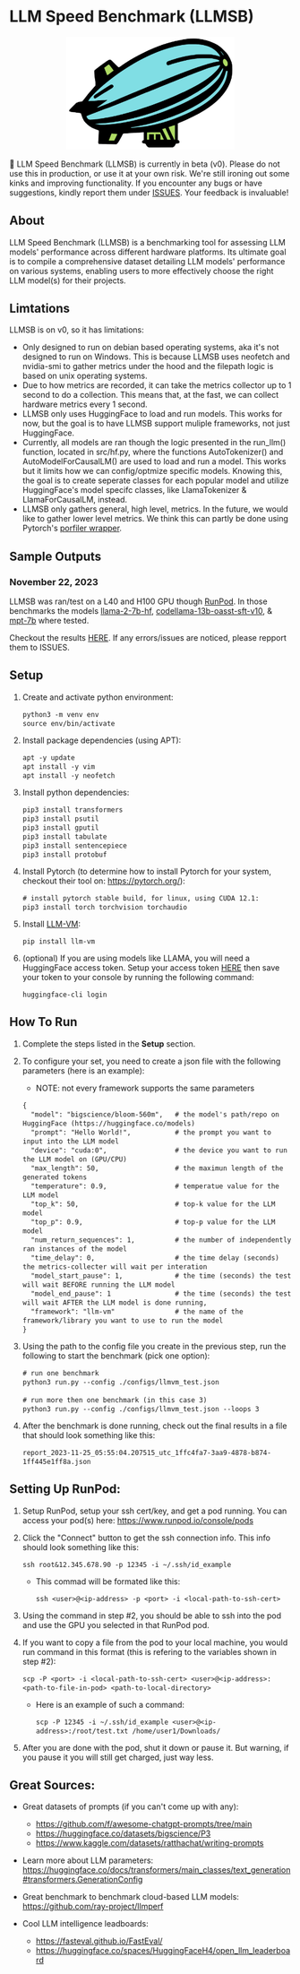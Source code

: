 # LLM Speed Benchmark (LLMSB)

<p align="center">
  <img width="300" src="./assets/docs/logo.png">
</p>

🚧 LLM Speed Benchmark (LLMSB) is currently in beta (v0). Please do not use this in production, or use it at your own risk. We're still ironing out some kinks and improving functionality. If you encounter any bugs or have suggestions, kindly report them under [ISSUES](https://github.com/anarchy-ai/benchllm/issues). Your feedback is invaluable!

## About

LLM Speed Benchmark (LLMSB) is a benchmarking tool for assessing LLM models' performance across different hardware platforms. Its ultimate goal is to compile a comprehensive dataset detailing LLM models' performance on various systems, enabling users to more effectively choose the right LLM model(s) for their projects.

## Limtations

LLMSB is on v0, so it has limitations:
- Only designed to run on debian based operating systems, aka it's not designed to run on Windows. This is because LLMSB uses neofetch and nvidia-smi to gather metrics under the hood and the filepath logic is based on unix operating systems.
- Due to how metrics are recorded, it can take the metrics collector up to 1 second to do a collection. This means that, at the fast, we can collect hardware metrics every 1 second.
- LLMSB only uses HuggingFace to load and run models. This works for now, but the goal is to have LLMSB support muliple frameworks, not just HuggingFace.
- Currently, all models are ran though the logic presented in the run_llm() function, located in src/hf.py, where the functions AutoTokenizer() and AutoModelForCausalLM() are used to load and run a model. This works but it limits how we can config/optmize specific models. Knowing this, the goal is to create seperate classes for each popular model and utilize HuggingFace's model specifc classes, like LlamaTokenizer & LlamaForCausalLM, instead.
- LLMSB only gathers general, high level, metrics. In the future, we would like to gather lower level metrics. We think this can partly be done using Pytorch's [porfiler wrapper](https://pytorch.org/tutorials/recipes/recipes/profiler_recipe.html).

## Sample Outputs

### November 22, 2023

LLMSB was ran/test on a L40 and H100 GPU though [RunPod](https://www.runpod.io/). In those benchmarks the models [llama-2-7b-hf](https://huggingface.co/meta-llama/Llama-2-7b-hf), [codellama-13b-oasst-sft-v10](https://huggingface.co/OpenAssistant/codellama-13b-oasst-sft-v10), & [mpt-7b](https://huggingface.co/mosaicml/mpt-7b) where tested.

Checkout the results [HERE](https://github.com/anarchy-ai/llm-speed-benchmark/tree/main/assets/docs/sample_results). If any errors/issues are noticed, please repport them to ISSUES. 

## Setup

1. Create and activate python environment:
    ```
    python3 -m venv env
    source env/bin/activate
    ```

2. Install package dependencies (using APT):
    ```
    apt -y update
    apt install -y vim
    apt install -y neofetch
    ```

3. Install python dependencies:
    ```
    pip3 install transformers
    pip3 install psutil
    pip3 install gputil
    pip3 install tabulate
    pip3 install sentencepiece
    pip3 install protobuf
    ```

4. Install Pytorch (to determine how to install Pytorch for your system, checkout their tool on: https://pytorch.org/):
    ```
    # install pytorch stable build, for linux, using CUDA 12.1:
    pip3 install torch torchvision torchaudio
    ```

4. Install [LLM-VM](https://github.com/anarchy-ai/LLM-VM/tree/main):
    ```
    pip install llm-vm
    ```

5. (optional) If you are using models like LLAMA, you will need a HuggingFace access token. Setup your access token [HERE](https://huggingface.co/settings/tokens) then save your token to your console by running the following command:
    ```
    huggingface-cli login
    ```

## How To Run

1. Complete the steps listed in the __Setup__ section.

2. To configure your set, you need to create a json file with the following parameters (here is an example):
    - NOTE: not every framework supports the same parameters
    ```
    {
      "model": "bigscience/bloom-560m",   # the model's path/repo on HuggingFace (https://huggingface.co/models)
      "prompt": "Hello World!",           # the prompt you want to input into the LLM model
      "device": "cuda:0",                 # the device you want to run the LLM model on (GPU/CPU)
      "max_length": 50,                   # the maximun length of the generated tokens
      "temperature": 0.9,                 # temperatue value for the LLM model
      "top_k": 50,                        # top-k value for the LLM model
      "top_p": 0.9,                       # top-p value for the LLM model
      "num_return_sequences": 1,          # the number of independently ran instances of the model
      "time_delay": 0,                    # the time delay (seconds) the metrics-collecter will wait per interation
      "model_start_pause": 1,             # the time (seconds) the test will wait BEFORE running the LLM model
      "model_end_pause": 1                # the time (seconds) the test will wait AFTER the LLM model is done running,
      "framework": "llm-vm"               # the name of the framework/library you want to use to run the model
    } 
    ```

3. Using the path to the config file you create in the previous step, run the following to start the benchmark (pick one option):
    ```
    # run one benchmark
    python3 run.py --config ./configs/llmvm_test.json

    # run more then one benchmark (in this case 3)
    python3 run.py --config ./configs/llmvm_test.json --loops 3
    ```

4. After the benchmark is done running, check out the final results in a file that should look something like this:
    ```
    report_2023-11-25_05:55:04.207515_utc_1ffc4fa7-3aa9-4878-b874-1ff445e1ff8a.json
    ```

## Setting Up RunPod:

1. Setup RunPod, setup your ssh cert/key, and get a pod running. You can access your pod(s) here: https://www.runpod.io/console/pods

2. Click the "Connect" button to get the ssh connection info. This info should look something like this:
    ```
    ssh root&12.345.678.90 -p 12345 -i ~/.ssh/id_example
    ```
    - This commad will be formated like this:
        ```
        ssh <user>@<ip-address> -p <port> -i <local-path-to-ssh-cert>
        ```

3. Using the command in step #2, you should be able to ssh into the pod and use the GPU you selected in that RunPod pod. 

4. If you want to copy a file from the pod to your local machine, you would run command in this format (this is refering to the variables shown in step #2):
    ```
    scp -P <port> -i <local-path-to-ssh-cert> <user>@<ip-address>:<path-to-file-in-pod> <path-to-local-directory>
    ```
    - Here is an example of such a command:
        ```
        scp -P 12345 -i ~/.ssh/id_example <user>@<ip-address>:/root/test.txt /home/user1/Downloads/
        ```

5. After you are done with the pod, shut it down or pause it. But warning, if you pause it you will still get charged, just way less. 

## Great Sources:

- Great datasets of prompts (if you can't come up with any):
  - https://github.com/f/awesome-chatgpt-prompts/tree/main
  - https://huggingface.co/datasets/bigscience/P3
  - https://www.kaggle.com/datasets/ratthachat/writing-prompts

- Learn more about LLM parameters: https://huggingface.co/docs/transformers/main_classes/text_generation#transformers.GenerationConfig

- Great benchmark to benchmark cloud-based LLM models: https://github.com/ray-project/llmperf

- Cool LLM intelligence leadboards:
    - https://fasteval.github.io/FastEval/
    - https://huggingface.co/spaces/HuggingFaceH4/open_llm_leaderboard
